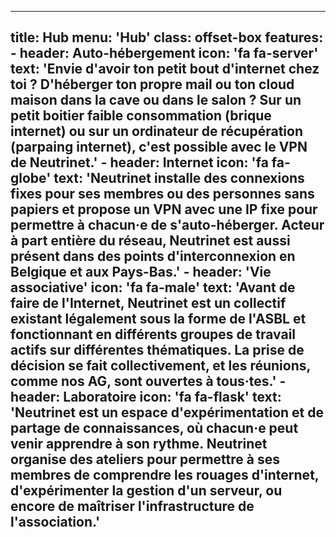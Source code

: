 ---

title: Hub
menu: 'Hub'
class: offset-box
features:
    - header: Auto-hébergement
      icon: 'fa fa-server'
      text: 'Envie d\'avoir ton petit bout d\'internet chez toi ? D\'héberger ton propre mail ou ton cloud maison dans la cave ou dans le salon ? Sur un petit boitier faible consommation (brique internet) ou sur un ordinateur de récupération (parpaing internet), c\'est possible avec le VPN de Neutrinet.'
    - header: Internet
      icon: 'fa fa-globe'
      text: 'Neutrinet installe des connexions fixes pour ses membres ou des personnes sans papiers et propose un VPN avec une IP fixe pour permettre à chacun·e de s\'auto-héberger. Acteur à part entière du réseau, Neutrinet est aussi présent dans des points d\'interconnexion en Belgique et aux Pays-Bas.'
    - header: 'Vie associative'
      icon: 'fa fa-male'
      text: 'Avant de faire de l\'Internet, Neutrinet est un collectif existant légalement sous la forme de l\'ASBL et fonctionnant en différents groupes de travail actifs sur différentes thématiques. La prise de décision se fait collectivement, et les réunions, comme nos AG, sont ouvertes à tous·tes.'
    - header: Laboratoire
      icon: 'fa fa-flask'
      text: 'Neutrinet est un espace d\'expérimentation et de partage de connaissances, où chacun·e peut venir apprendre à son rythme. Neutrinet organise des ateliers pour permettre à ses membres de comprendre les rouages d\'internet, d\'expérimenter la gestion d\'un serveur, ou encore de maîtriser l\'infrastructure de l\'association.'
---